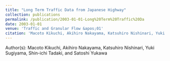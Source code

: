 ```yaml
---
title: "Long Term Traffic Data from Japanese Highway"
collection: publications
permalink: /publication/2003-01-01-Long%20Term%20Traffic%20Da
date: 2003-01-01
venue: 'Traffic and Granular Flow &apos;01'
citation: 'Macoto Kikuchi, Akihiro Nakayama, Katsuhiro Nishinari, Yuki Sugiyama, Shin-ichi Tadaki, and Satoshi Yukawa, Long Term Traffic Data from Japanese Highway, Traffic and Granular Flow &apos;01, 257, (2003)'
---
```


Author(s): Macoto Kikuchi, Akihiro Nakayama, Katsuhiro Nishinari, Yuki Sugiyama, Shin-ichi Tadaki, and Satoshi Yukawa
